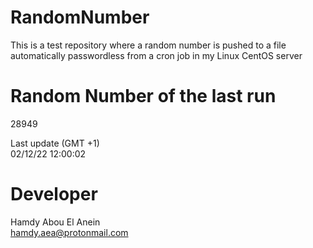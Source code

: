 # RandomNumber    
This is a test repository where a random number is pushed to a file automatically passwordless from a cron job in my Linux CentOS server    
# Random Number of the last run   
28949
      
Last update (GMT +1)    
02/12/22 12:00:02
# Developer    
Hamdy Abou El Anein   
hamdy.aea@protonmail.com
